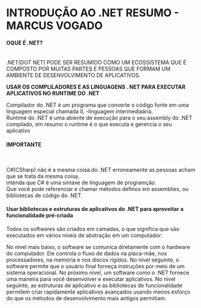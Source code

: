  <h1><b>INTRODUÇÃO AO .NET RESUMO - MARCUS VOGADO</b></h1>
             <h4><b>OQUE É .NET?</b></h4><br>             
.NET(DOT NET) PODE SER RESUMIDO COMO UM ECOSSISTEMA QUE É COMPOSTO POR MUITAS PARTES E PESSOAS
 QUE FORMAM UM AMBIENTE DE DESENVOLVIMENTO DE APLICATIVOS.<br> 
 
<b>USAR OS COMPLILADORES E AS LINGUAGENS . NET PARA EXECUTAR APLICATIVOS NO RUNTIME DO .NET</b><br>

Compilador do .NET é um programa que converte o código fonte  em uma linguagem especial chamada IL -linguagem intermediaária.<br>
Runtime do .NET é uma abiente de execução para o seu assembly do .NET compilado, em resumo o runtime é o que executa e gerencia o seu aplicativo<br>

<h4>IMPORTANTE</h4><br>

C#(CSharp) não é a mesma coisa do .NET erroneamente as pessoas acham que se trata da mesma coisa,<br>
intenda que C# é uma sintaxe de linguagem de programção.<br>
Que você pode referenciar e chamar métodos definos em assemblies, ou bibliotecas de código do .NET.<br>

<h4><b>Usar bibliotecas e estruturas de aplicativos do .NET para aproveitar a funcionalidade pré-criada</b></h4>
Todos os softwares são criados em camadas, o que significa que são executados em vários níveis de abstração em um computador:

No nível mais baixo, o software se comunica diretamente com o hardware do computador. Ele controla o fluxo de dados na placa-mãe, nos processadores, na memória e nos discos rígidos.
No nível seguinte, o software permite que o usuário final forneça instruções por meio de um sistema operacional.
No próximo nível, um software como o .NET fornece uma maneira para você desenvolver e executar aplicativos.
No nível seguinte, as estruturas de aplicativo e as bibliotecas de funcionalidade permitem criar rapidamente aplicativos avançados usando menos esforço do que os métodos de desenvolvimento mais antigos permitiam.
